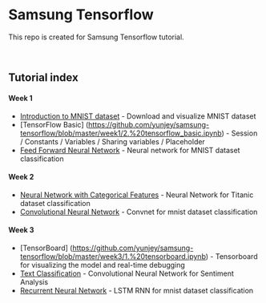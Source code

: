 # Samsung Tensorflow
This repo is created for Samsung Tensorflow tutorial.

<br>

## Tutorial index
#### Week 1 
* [Introduction to MNIST dataset](https://github.com/yunjey/samsung-tensorflow/blob/master/week1/1.%20mnist_data_introduction.ipynb) - Download and visualize MNIST dataset
* [TensorFlow Basic] (https://github.com/yunjey/samsung-tensorflow/blob/master/week1/2.%20tensorflow_basic.ipynb) - Session / Constants / Variables / Sharing variables / Placeholder
* [Feed Forward Neural Network](https://github.com/yunjey/samsung-tensorflow/blob/master/week1/3.%20feed_forward_neural_network.ipynb) - Neural network for MNIST dataset classification


#### Week 2

* [Neural Network with Categorical Features](https://github.com/yunjey/samsung-tensorflow/blob/master/week2/1.%20categorical_features.ipynb) - Neural Network for Titanic dataset classification
* [Convolutional Neural Network](https://github.com/yunjey/samsung-tensorflow/blob/master/week2/2.%20convolutional_neural_network.ipynb) - Convnet for mnist dataset classification


#### Week 3
* [TensorBoard] (https://github.com/yunjey/samsung-tensorflow/blob/master/week3/1.%20tensorboard.ipynb) - Tensorboard for visualizing the model and real-time debugging
* [Text Classification](https://github.com/yunjey/samsung-tensorflow/blob/master/week3/2.%20cnn_text_classification.ipynb) - Convolutional Neural Network for Sentiment Analysis
* [Recurrent Neural Network](https://github.com/yunjey/samsung-tensorflow/blob/master/week3/3.%20recurrent_neural_network.ipynb) - LSTM RNN for mnist dataset classification
